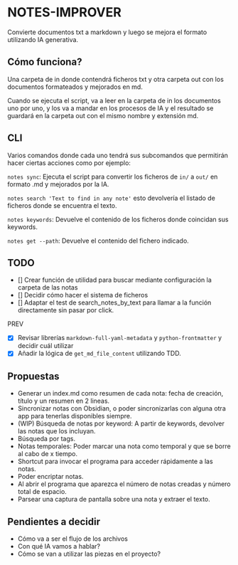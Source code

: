 # NOTES-IMPROVER

Convierte documentos txt a markdown y luego se mejora el formato utilizando IA generativa.

## Cómo funciona?

Una carpeta de in donde contendrá ficheros txt y otra carpeta out con los documentos formateados y mejorados en md.

Cuando se ejecuta el script, va a leer en la carpeta de in los documentos uno por uno, y los va a mandar en los procesos de IA y el resultado se guardará en la carpeta out con el mismo nombre y extensión md.

## CLI
Varios comandos donde cada uno tendrá sus subcomandos que permitirán hacer ciertas acciones como por ejemplo:

`notes sync`: Ejecuta el script para convertir los ficheros de `in/` a `out/` en formato .md y mejorados por la IA.

`notes search 'Text to find in any note'` esto devolvería el listado de ficheros donde se encuentra el texto.

`notes keywords`: Devuelve el contenido de los ficheros donde coincidan sus keywords.

`notes get --path`: Devuelve el contenido del fichero indicado. 

## TODO

- [] Crear función de utilidad para buscar mediante configuración la carpeta de las notas
- [] Decidir cómo hacer el sistema de ficheros
- [] Adaptar el test de search_notes_by_text para llamar a la función directamente sin pasar por click. 


PREV
- [x] Revisar librerías `markdown-full-yaml-metadata` y `python-frontmatter` y decidir cuál utilizar
- [x] Añadir la lógica de `get_md_file_content` utilizando TDD.

## Propuestas

- Generar un index.md como resumen de cada nota: fecha de creación, título y un resumen en 2 lineas.
- Sincronizar notas con Obsidian, o poder sincronizarlas con alguna otra app para tenerlas disponibles siempre.
- (WIP) Búsqueda de notas por keyword: A partir de keywords, devolver las notas que los incluyan.
- Búsqueda por tags.
- Notas temporales: Poder marcar una nota como temporal y que se borre al cabo de x tiempo.
- Shortcut para invocar el programa para acceder rápidamente a las notas.
- Poder encriptar notas.
- Al abrir el programa que aparezca el número de notas creadas y número total de espacio.
- Parsear una captura de pantalla sobre una nota y extraer el texto.

## Pendientes a decidir

- Cómo va a ser el flujo de los archivos
- Con qué IA vamos a hablar?
- Cómo se van a utilizar las piezas en el proyecto?

